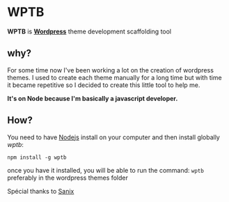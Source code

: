 # WPTB

**WPTB** is [**Wordpress**](http://wordpress.org/) theme development scaffolding tool

## why?

For some time now I've been working a lot on the creation of wordpress themes. I used to create each theme manually for a long time but with time it became repetitive so I decided to create this little tool to help me.

**It's on Node because I'm basically a javascript developer.**

## How?

You need to have [Nodejs](https://nodejs.org/en/) install on your computer and then install globally _wptb_:

`npm install -g wptb`

once you have it installed, you will be able to run the command: `wptb` preferably in the wordpress themes folder

Spécial thanks to [Sanix](https://twitter.com/sanixdarker)

